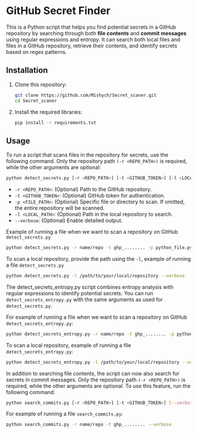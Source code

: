 # GitHub Secret Finder

This is a Python script that helps you find potential secrets in a GitHub repository by searching through both **file contents** and **commit messages** using regular expressions and entropy. It can search both local files and files in a GitHub repository, retrieve their contents, and identify secrets based on regex patterns.


## Installation

1. Clone this repository:
    ```bash
    git clone https://github.com/Mishych/Secret_scaner.git
    cd Secret_scaner
    ```

2. Install the required libraries:
    ```bash
    pip install -r requirements.txt
    ```

## Usage

To run a script that scans files in the repository for secrets, use the following command. Only the repository path `(-r <REPO_PATH>)` is required, while the other arguments are optional:

```bash
python detect_secrets.py [-r <REPO_PATH>] [-t <GITHUB_TOKEN>] [-l <LOCAL_PATH>] [-p <FILE_PATH>] [--verbose]
```

- `-r <REPO_PATH>`: (Optional) Path to the GitHub repository.
- `-t <GITHUB_TOKEN>`: (Optional) GitHub token for authentication.
- `-p <FILE_PATH>`: (Optional) Specific file or directory to scan. If omitted, the entire repository will be scanned.
- `-l <LOCAL_PATH>`: (Optional) Path in the local repository to search.
- `--verbose`: (Optional) Enable detailed output.

Example of running a file when we want to scan a repository on GitHub `detect_secrets.py`

```bash
python detect_secrets.py -r name/repo -t ghp_........ -p python_file.py --verbose
```

To scan a local repository, provide the path using the `-l`, example of running a file `detect_secrets.py`

```bash
python detect_secrets.py -l /path/to/your/local/repository --verbose
```

The detect_secrets_entropy.py script combines entropy analysis with regular expressions to identify potential secrets. You can run `detect_secrets_entropy.py` with the same arguments as used for `detect_secrets.py`.

For example of running a file when we want to scan a repository on GitHub `detect_secrets_entropy.py`:

```bash
python detect_secrets_entropy.py -r name/repo -t ghp_........ -p python_file.py --verbose
```

To scan a local repository, example of running a file `detect_secrets_entropy.py`:

```bash
python detect_secrets_entropy.py -l /path/to/your/local/repository --verbose
```

In addition to searching file contents, the script can now also search for secrets in commit messages. Only the repository path `(-r <REPO_PATH>)` is required, while the other arguments are optional. To use this feature, run the following command:

```bash
python search_commits.py [-r <REPO_PATH>] [-t <GITHUB_TOKEN>] [--verbose]
```

For example of running a file `search_commits.py`:

```bash
python search_commits.py -r name/repo -t ghp_........ --verbose
```